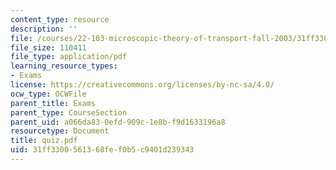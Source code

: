 ```yaml
---
content_type: resource
description: ''
file: /courses/22-103-microscopic-theory-of-transport-fall-2003/31ff3300561368fef0b5c9401d239343_quiz.pdf
file_size: 110411
file_type: application/pdf
learning_resource_types:
- Exams
license: https://creativecommons.org/licenses/by-nc-sa/4.0/
ocw_type: OCWFile
parent_title: Exams
parent_type: CourseSection
parent_uid: a066da83-0efd-909c-1e8b-f9d1633196a8
resourcetype: Document
title: quiz.pdf
uid: 31ff3300-5613-68fe-f0b5-c9401d239343
---
```

